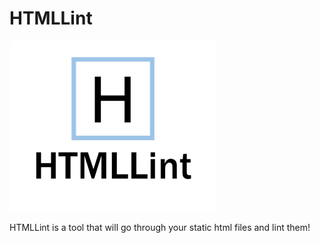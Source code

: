 HTMLLint
=======================

![HTMLLint logo](logo.png)

HTMLLint is a tool that will go through your static html files and lint them!
